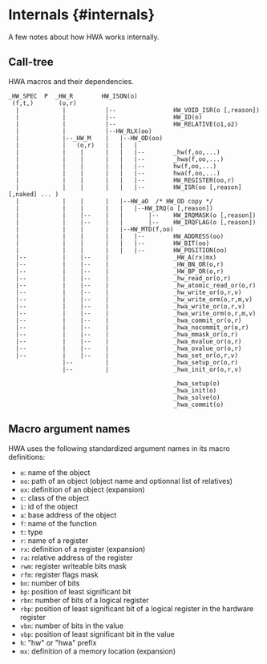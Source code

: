
Internals {#internals}
=========

A few notes about how HWA works internally.


Call-tree
---------

HWA macros and their dependencies.


    _HW_SPEC  P  _HW_R        HW_ISON(o)
     (f,t,)       (o,r)
      |            |           |--                HW_VOID_ISR(o [,reason])
      |            |           |--                HW_ID(o)
      |            |           |--                HW_RELATIVE(o1,o2)
      |            |           |--HW_RLX(oo)
      |            |--_HW_M    |   |--HW_OD(oo)
      |            |   (o,r)   |   |   |
      |            |    |      |   |   |--        _hw(f,oo,...)
      |            |    |      |   |   |--        _hwa(f,oo,...)
      |            |    |      |   |   |--        hw(f,oo,...)
      |            |    |      |   |   |--        hwa(f,oo,...)
      |            |    |      |   |   |--        HW_REGISTER(oo,r)
      |            |    |      |   |   |--        HW_ISR(oo [,reason] [,naked] ... )
      |            |    |      |   |--HW_aO  /* HW_OD copy */
      |            |    |      |   |   |--HW_IRQ(o [,reason])
      |            |    |--    |   |       |--    HW_IRQMASK(o [,reason])
      |            |    |--    |   |       |--    HW_IRQFLAG(o [,reason])
      |            |    |      |   |--HW_MTD(f,oo)
      |            |    |      |   |   |--        HW_ADDRESS(oo)
      |            |    |      |   |   |--        HW_BIT(oo)
      |            |    |      |   |   |--        HW_POSITION(oo)
      |--          |    |--    |                  _HW_A(rx|mx)
      |--          |    |--    |                  _HW_BN_OR(o,r)
      |--          |    |--    |                  _HW_BP_OR(o,r)
      |--          |    |--    |                  _hw_read_or(o,r)
      |--          |    |--    |                  _hw_atomic_read_or(o,r)
      |--          |    |--    |                  _hw_write_or(o,r,v)
      |--          |    |--    |                  _hw_write_orm(o,r,m,v)
      |--          |    |--    |                  _hwa_write_or(o,r,v)
      |--          |    |--    |                  _hwa_write_orm(o,r,m,v)
      |--          |    |--    |                  _hwa_commit_or(o,r)
      |--          |    |--    |                  _hwa_nocommit_or(o,r)
      |--          |    |--    |                  _hwa_mmask_or(o,r)
      |--          |    |--    |                  _hwa_mvalue_or(o,r)
      |--          |    |--    |                  _hwa_ovalue_or(o,r)
      |--          |    |--    |                  _hwa_set_or(o,r,v)
                   |--         |                  _hwa_setup_or(o,r)
                   |--         |                  _hwa_init_or(o,r,v)
  
                                                  _hwa_setup(o)
                                                  _hwa_init(o)
                                                  _hwa_solve(o)
                                                  _hwa_commit(o)



Macro argument names
--------------------

HWA uses the following standardized argument names in its macro definitions:

 * `o`: name of the object
 * `oo`: path of an object (object name and optionnal list of relatives)
 * `ox`: definition of an object (expansion)
 * `c`: class of the object
 * `i`: id of the object
 * `a`: base address of the object
 * `f`: name of the function
 * `t`: type
 * `r`: name of a register
 * `rx`: definition of a register (expansion)
 * `ra`: relative address of the register 
 * `rwm`: register writeable bits mask
 * `rfm`: register flags mask
 * `bn`: number of bits
 * `bp`: position of least significant bit
 * `rbn`: number of bits of a logical register
 * `rbp`: position of least significant bit of a logical register in the
          hardware register
 * `vbn`: number of bits in the value
 * `vbp`: position of least significant bit in the value
 * `h`: "hw" or "hwa" prefix
 * `mx`: definition of a memory location (expansion)

